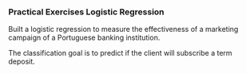 ### Practical Exercises Logistic Regression 

Built a logistic regression to measure the effectiveness of a marketing campaign of a Portuguese banking institution. 

The classification goal is to predict if the client will subscribe a term deposit.
